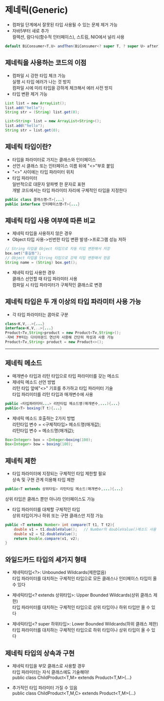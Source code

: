 # 제네릭(Generic)  
- 컴파일 단계에서 잘못된 타입 사용될 수 있는 문제 제거 가능  
- 자바5부터 새로 추가  
컬렉션, 람다식(함수적 인터페이스), 스트림, NIO에서 널리 사용  
```java
default BiConsumer<T,U> andThen(BiConsumer<? super T, ? super U> after)  
```

## 제네릭을 사용하는 코드의 이점  
- 컴파일 시 강한 타입 체크 가능  
실행 시 타입 에러가 나는 것 방지  
컴파일 시에 미리 타입을 강하게 체크해서 에러 사전 방지  
- 타입 변환 제거 가능  
```java
List list = new ArrayList();
list.add("hello");
String str = (String) list.get(0);

List<String> list = new ArrayList<String>();
list.add("hello");
String str = list.get(0);
```

## 제네릭 타입이란?
- 타입을 파라미터로 가지는 클래스와 인터페이스
- 선언 시 클래스 또는 인터페이스 이름 뒤에 "<>"부호 붙임
- "<>" 사이에는 타입 파라미터 위치  
- 타입 파라미터  
일반적으로 대문자 알파벳 한 문자로 표현  
개발 코드에서는 타입 파라미터 자리에 구체적인 타입을 지정한다  
```java
public class 클래스명<T>{...}
public interface 인터페이스명<T>{...}
```

## 제네릭 타입 사용 여부에 따른 비교  
- 제네릭 타입을 사용하지 않은 경우  
- Object 타입 사용->빈번한 타입 변환 발생->프로그램 성능 저하  
```java
// String 타입을 Object 타입으로 자동 타입 변환해서 저장
box.set("홍길동"); 
// Object 타입을 String 타입으로 강제 타입 변환해서 얻음
String name = (String) box.get();
```

- 제네릭 타입 사용한 경우  
클래스 선언할 때 타입 파라미터 사용  
컴파일 시 타입 파라미터가 구체적인 클래스로 변경  


## 제네릭 타입은 두 개 이상의 타입 파라미터 사용 가능  
- 각 타입 파라미터는 콤마로 구분  
```java
class<K,V,..>{...}
interface<K,V,..>{...}
Product<Tv,String>product = new Product<Tv,String>();
-자바 7부터는 다이아몬드 연산자 사용해 간단히 작성과 사용 가능
Product<Tv,String> product = new Product<>();
```

---------------------------


## 제네릭 메소드  
- 매개변수 타입과 리턴 타입으로 타입 파라미터를 갖는 메소드  
- 제네릭 메소드 선언 방법  
리턴 타입 앞에"<>" 기호를 추가하고 타입 파라미터 기술  
타입 파리미터를 리턴 타입과 매개변수에 사용  
```java
public <타입파라미터...> 리턴타입 메소드명(매개변수,...){...}
public<T> boxing(T t){...}
```


- 제네릭 메소드 호출하는 2가지 방법  
리턴타입 변수 = <구체적타입> 메소드명(매개값);  
리턴타입 변수 = 메소드명(매개값);  
```java
Box<Integer> box = <Integer>boxing(100);
Box<Integer> bow = boxing(100);
```


## 제네릭 제한  
- 타입 파라미터에 지정되는 구체적인 타입 제한할 필요  
상속 및 구현 관계 이용해 타입 제한  
```java
public<T extends 상위타입> 리턴타입 메소드(매개변수,...){...}  
```
상위 타입은 클래스 뿐만 아니라 인터페이스도 가능

- 타입 파라미터를 대체할 구체적인 타입  
상위 타입이거나 하위 또는 구현 클래스만 지정 가능  
```java
public <T extends Number> int compare(T t1, T t2){
    double v1 = t1.doubleValue();   // Number의 doubleValue()메소드 사용
    double v2 = t2.doubleValue();
    return Double.compare(v1, v2);
}
```


## 와일드카드 타입의 세가지 형태  
- 제네릭타입<?>: Unbounded Wildcards(제한없음)  
타입 파라미터를 대치하는 구체적인 타입으로 모든 클래스나 인터페이스 타입이 올 수 있다  

- 제네릭타입<? extends 상위타입>: Upper Bounded Wildcards(상위 클래스 제한)  
타입 파라미터를 대치하는 구체적인 타입으로 상위 타입이나 하위 타입만 올 수 있다  

- 제네릭타입<? super 하위타입>: Lower Bounded Wildcards(하위 클래스 제한)  
타입 파라미터를 대치하는 구체적인 타입으로 하위 타입이나 상위 타입이 올 수 있다  

## 제네릭 타입의 상속과 구현  
- 제네릭 타입을 부모 클래스로 사용할 경우  
타입 파라미터는 자식 클래스에도 기술해야!  
public class ChildProduct<T,M> extends Product<T,M>{...}  

- 추가적인 타입 파라미터 가질 수 있음  
public class ChildProduct<T,M,C> extends Product<T,M>{...}  
